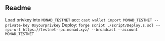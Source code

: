 ## Readme

Load privkey into `MONAD_TESTNET` acc: `cast wallet import MONAD_TESTNET --private-key 0xyourprivkey`
Deploy: `forge script ./script/Deploy.s.sol --rpc-url https://testnet-rpc.monad.xyz/ --broadcast --account MONAD_TESTNET`